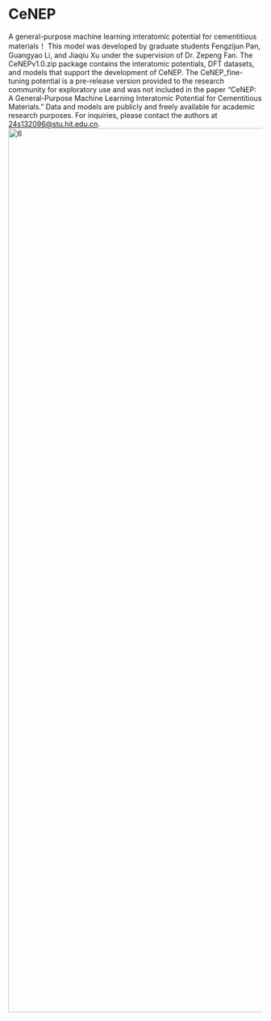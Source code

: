 # CeNEP
A general-purpose machine learning interatomic potential for cementitious materials！
This model was developed by graduate students Fengzijun Pan, Guangyao Li, and Jiaqiu Xu under the supervision of Dr. Zepeng Fan.
The CeNEPv1.0.zip package contains the interatomic potentials, DFT datasets, and models that support the development of CeNEP.
The CeNEP_fine-tuning potential is a pre-release version provided to the research community for exploratory use and was not included in the paper “CeNEP: A General-Purpose Machine Learning Interatomic Potential for Cementitious Materials.”
Data and models are publicly and freely available for academic research purposes.
For inquiries, please contact the authors at 24s132096@stu.hit.edu.cn.
<img width="3250" height="1750" alt="6" src="https://github.com/user-attachments/assets/2332337c-1a6d-40fe-87a4-2db0de318244" />
